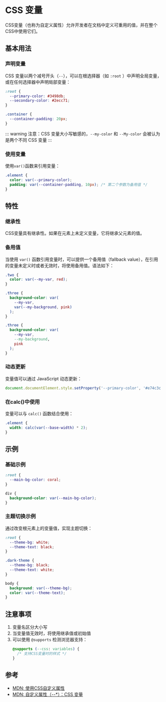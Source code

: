 # CSS 变量

CSS变量（也称为自定义属性）允许开发者在文档中定义可重用的值，并在整个CSS中使用它们。

## 基本用法

### 声明变量

CSS 变量以两个减号开头（`--`），可以在根选择器（如 `:root` ）中声明全局变量，或在任何选择器中声明局部变量：

```css
:root {
  --primary-color: #3498db;
  --secondary-color: #2ecc71;
}

.container {
  --container-padding: 20px;
}
```

::: warning 
注意：CSS 变量大小写敏感的，`--my-color` 和 `--My-color` 会被认为是两个不同 CSS 变量
:::

### 使用变量

使用`var()`函数来引用变量：

```css
.element {
  color: var(--primary-color);
  padding: var(--container-padding, 10px); /* 第二个参数为备用值 */
}
```

## 特性

### 继承性

CSS变量具有继承性。如果在元素上未定义变量，它将继承父元素的值。

### 备用值

当使用 `var()` 函数引用变量时，可以提供一个备用值（fallback value），在引用的变量未定义时或者无效时，将使用备用值。语法如下：

```css
.two {
  color: var(--my-var, red);
}

.three {
  background-color: var(
    --my-var,
    var(--my-background, pink)
  );
}

.three {
  background-color: var(
    --my-var,
    --my-background,
    pink
  );
}
```

### 动态更新

变量值可以通过 JavaScript 动态更新：

```js
document.documentElement.style.setProperty('--primary-color', '#e74c3c');
```

### 在calc()中使用

变量可以与 `calc()` 函数结合使用：

```css
.element {
  width: calc(var(--base-width) * 2);
}
```

## 示例

### 基础示例

```css
:root {
  --main-bg-color: coral;
}

div {
  background-color: var(--main-bg-color);
}
```

### 主题切换示例

通过改变根元素上的变量值，实现主题切换：

```css
:root {
  --theme-bg: white;
  --theme-text: black;
}

.dark-theme {
  --theme-bg: black;
  --theme-text: white;
}

body {
  background: var(--theme-bg);
  color: var(--theme-text);
}
```

## 注意事项

1. 变量名区分大小写
2. 当变量值无效时，将使用继承值或初始值
3. 可以使用 `@supports` 检测浏览器支持：
   ```css
   @supports (--css: variables) {
     /* 支持CSS变量时的样式 */
   }
   ```

## 参考
- [MDN: 使用CSS自定义属性](https://developer.mozilla.org/zh-CN/docs/Web/CSS/CSS_cascading_variables/Using_CSS_custom_properties)
- [MDN: 自定义属性（--*）：CSS 变量](https://developer.mozilla.org/zh-CN/docs/Web/CSS/--*)
